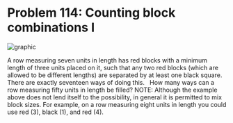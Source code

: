 # Problem 114: Counting block combinations I

![graphic](img114.gif)

A row measuring seven units in length has red blocks with a minimum
length of three units placed on it, such that any two red blocks (which
are allowed to be different lengths) are separated by at least one black
square. There are exactly seventeen ways of doing this.   How many ways
can a row measuring fifty units in length be filled? NOTE: Although the
example above does not lend itself to the possibility, in general it is
permitted to mix block sizes. For example, on a row measuring eight
units in length you could use red (3), black (1), and red (4).